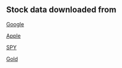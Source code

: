 ## Stock data downloaded from

[Google](https://finance.yahoo.com/quote/GOOG/history?period1=1353398400&period2=1511164800&interval=1d&filter=history&frequency=1d)

[Apple](https://finance.yahoo.com/quote/AAPL/history?period1=1353398400&period2=1511164800&interval=1d&filter=history&frequency=1d)

[SPY](https://finance.yahoo.com/quote/SPY/history?period1=1353398400&period2=1511164800&interval=1d&filter=history&frequency=1d)

[Gold](https://finance.yahoo.com/quote/GLD/history?period1=1353398400&period2=1511164800&interval=1d&filter=history&frequency=1d)

